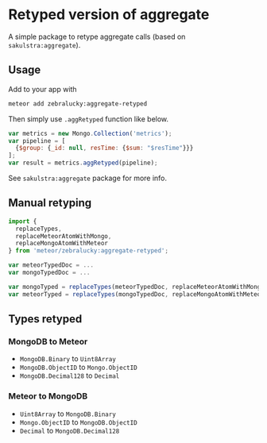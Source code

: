 # Retyped version of aggregate

A simple package to retype aggregate calls (based on `sakulstra:aggregate`).

## Usage

Add to your app with
```sh
meteor add zebralucky:aggregate-retyped
```

Then simply use `.aggRetyped` function like below.

```js
var metrics = new Mongo.Collection('metrics');
var pipeline = [
  {$group: {_id: null, resTime: {$sum: "$resTime"}}}
];
var result = metrics.aggRetyped(pipeline);
```

See `sakulstra:aggregate` package for more info.

## Manual retyping

```js
import {
  replaceTypes,
  replaceMeteorAtomWithMongo,
  replaceMongoAtomWithMeteor
} from 'meteor/zebralucky:aggregate-retyped';

var meteorTypedDoc = ...
var mongoTypedDoc = ...

var mongoTyped = replaceTypes(meteorTypedDoc, replaceMeteorAtomWithMongo);
var meteorTyped = replaceTypes(mongoTypedDoc, replaceMongoAtomWithMeteor);
```

## Types retyped

### MongoDB to Meteor

- `MongoDB.Binary` to `Uint8Array`
- `MongoDB.ObjectID` to `Mongo.ObjectID`
- `MongoDB.Decimal128` to `Decimal`

### Meteor to MongoDB

- `Uint8Array` to `MongoDB.Binary`
- `Mongo.ObjectID` to `MongoDB.ObjectID`
- `Decimal` to `MongoDB.Decimal128`

